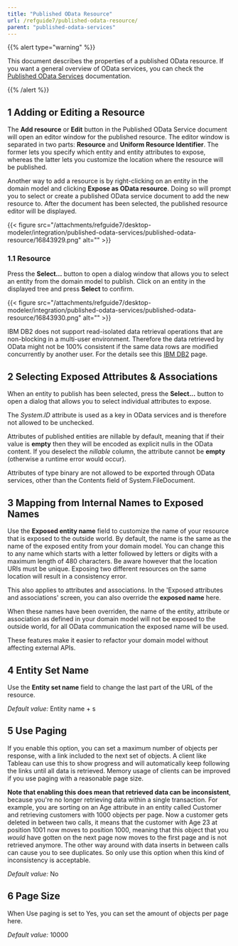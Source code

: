 ```yaml
---
title: "Published OData Resource"
url: /refguide7/published-odata-resource/
parent: "published-odata-services"
---
```

{{% alert type="warning" %}}

This document describes the properties of a published OData resource. If you want a general overview of OData services, you can check the [Published OData Services](/refguide7/published-odata-services/) documentation.

{{% /alert %}}

## 1 Adding or Editing a Resource

The **Add resource** or **Edit** button in the Published OData Service document will open an editor window for the published resource. The editor window is separated in two parts: **Resource** and **Uniform Resource Identifier**. The former lets you specify which entity and entity attributes to expose, whereas the latter lets you customize the location where the resource will be published.

Another way to add a resource is by right-clicking on an entity in the domain model and clicking **Expose as OData resource**. Doing so will prompt you to select or create a published OData service document to add the new resource to. After the document has been selected, the published resource editor will be displayed.

{{< figure src="/attachments/refguide7/desktop-modeler/integration/published-odata-services/published-odata-resource/16843929.png" alt="" >}}

### 1.1 Resource

Press the **Select...** button to open a dialog window that allows you to select an entity from the domain model to publish. Click on an entity in the displayed tree and press **Select** to confirm.

{{< figure src="/attachments/refguide7/desktop-modeler/integration/published-odata-services/published-odata-resource/16843930.png" alt="" >}}

IBM DB2 does not support read-isolated data retrieval operations that are non-blocking in a multi-user environment. Therefore the data retrieved by OData might not be 100% consistent if the same data rows are modified concurrently by another user. For the details see this [IBM DB2](/refguide7/db2/) page.

## 2 Selecting Exposed Attributes & Associations

When an entity to publish has been selected, press the **Select...** button to open a dialog that allows you to select individual attributes to expose.

The _System_._ID_ attribute is used as a key in OData services and is therefore not allowed to be unchecked.

Attributes of published entities are nillable by default, meaning that if their value is **empty** then they will be encoded as explicit nulls in the OData content. If you deselect the _nillable_ column, the attribute cannot be **empty** (otherwise a runtime error would occur).

Attributes of type binary are not allowed to be exported through OData services, other than the Contents field of System.FileDocument.

## 3 Mapping from Internal Names to Exposed Names

Use the **Exposed entity name** field to customize the name of your resource that is exposed to the outside world. By default, the name is the same as the name of the exposed entity from your domain model. You can change this to any name which starts with a letter followed by letters or digits with a maximum length of 480 characters. Be aware however that the location URIs must be unique. Exposing two different resources on the same location will result in a consistency error.

This also applies to attributes and associations. In the 'Exposed attributes and associations' screen, you can also override the **exposed name** here.

When these names have been overriden, the name of the entity, attribute or association as defined in your domain model will not be exposed to the outside world, for all OData communication the exposed name will be used.

These features make it easier to refactor your domain model without affecting external APIs.

## 4 Entity Set Name

Use the **Entity set name** field to change the last part of the URL of the resource.

_Default value:_ Entity name + s

## 5 Use Paging

If you enable this option, you can set a maximum number of objects per response, with a link included to the next set of objects. A client like Tableau can use this to show progress and will automatically keep following the links until all data is retrieved. Memory usage of clients can be improved if you use paging with a reasonable page size.

**Note that enabling this does mean that retrieved data can be inconsistent**, because you're no longer retrieving data within a single transaction. For example, you are sorting on an Age attribute in an entity called Customer and retrieving customers with 1000 objects per page. Now a customer gets deleted in between two calls, it means that the customer with Age 23 at position 1001 now moves to position 1000, meaning that this object that you _would_ have gotten on the next page now moves to the first page and is not retrieved anymore. The other way around with data inserts in between calls can cause you to see duplicates. So only use this option when this kind of inconsistency is acceptable.

_Default value:_ No

## 6 Page Size

When Use paging is set to Yes, you can set the amount of objects per page here.

_Default value:_ 10000
